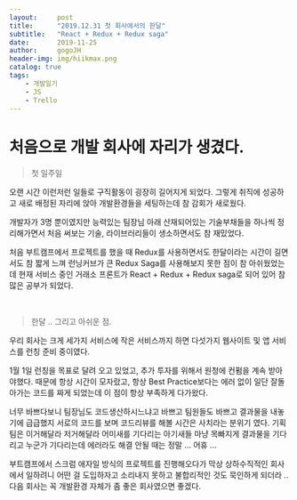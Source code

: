 ```yaml
---
layout:     post
title:      "2019.12.31 첫 회사에서의 한달"
subtitle:   "React + Redux + Redux saga"
date:       2019-11-25
author:     gogoJH
header-img: img/hiikmax.png
catalog: true
tags:
    - 개발일기
    - JS
    - Trello
---
```

# 처음으로 개발 회사에 자리가 생겼다.
> 첫 일주일

오랜 시간 이런저런 일들로 구직활동이 굉장히 길어지게 되었다.
그렇게 취직에 성공하고 새로 배정된 자리에 앉아 개발환경들을 세팅하는데 참
감회가 새로웠다. 

개발자가 3명 뿐이였지만 능력있는 팀장님 아래 산재되어있는 기술부채들을 하나씩
정리해가면서 처음 써보는 기술, 라이브러리들이 생소하면서도 참 재밌었다.

처음 부트캠프에서 프로젝트를 했을 때 Redux를 사용하면서도 한달이라는 시간이
길면서도 참 짧게 느껴 런닝커브가 큰 Redux Saga를 사용해보지 못한 점이 참 
아쉬웠었는데 현재 서비스 중인 거래소 프론트가 React + Redux + Redux saga로 
되어 있어 참 많은 공부가 되었다.
<br>

> 
<br>


> 한달 .. 그리고 아쉬운 점.

우리 회사는 크게 세가지 서비스에 작은 서비스까지 하면 다섯가지 웹사이트 및
앱 서비스를 런칭 준비 중이였다.

1월 1일 런칭을 목표로 달려 오고 있었고, 추가 투자를 위해서 원청에 컨펌을 계속
받아야했다. 때문에 항상 시간이 모자랐고, 항상 Best Practice보다는 에러 없이 
일단 잘돌아가는 코드를 짜게 되었는데 이 점이 항상 부족하게 다가왔다.

너무 바쁘다보니 팀장님도 코드생산하시느냐고 바쁘고 팀원들도 바쁘고 결과물을
내놓기에 급급했지 서로의 코드를 보며 코드리뷰를 해볼 시간은 사치라는 분위기
였다. 기획팀은 이거해달라 저거해달라 어미새를 기다리는 아기새들 마냥 목빠지게
결과물을 기다리고 누군가 기다리는데 에러라도 해결 안될 때는 정말 ... 어휴 ...

부트캠프에서 스크럼 애자일 방식의 프로젝트를 진행해오다가 막상 상하수직적인
회사에서 일하려니 어떤 걸 도입하자고 소리내지 못하고 불합리적인 것도 묵인하게
되더라 .. 다음 회사는 꼭 개발환경 자체가 좀 좋은 회사였으면 좋겠다.

<!--stackedit_data:
eyJoaXN0b3J5IjpbLTEwNjQyNzgyOTAsLTEzNTU3NzAzMV19
-->